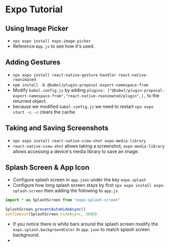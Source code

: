 # Expo Tutorial

## Using Image Picker

- `npx expo install expo-image-picker`
- Reference `App.js` to see how it's used.

## Adding Gestures

- `npx expo install react-native-gesture-handler react-native-reanimated`
- `npm install -D @babel/plugin-proposal-export-namespace-from`
- Modify `babel.config.js` by adding `plugins: ["@babel/plugin-proposal-export-namespace-from","react-native-reanimated/plugin",],` to the returned object.
- because we modified `babel.config.js` we need to restart `npx expo start -c`. `-c` clears the cache.

## Taking and Saving Screenshots

- `npx expo install react-native-view-shot expo-media-library`
- `react-native-view-shot` allows taking a screenshot, `expo-media-library` allows accessing a device's media library to save an image.

## Splash Screen & App Icon

- Configure splash screen in `app.json` under the key `expo.splash`
- Configure how long splash screen stays by first `npx expo install expo-splash-screen` then adding the following to `app.js`

```js
import * as SplashScreen from "expo-splash-screen"

SplashScreen.preventAutoHideAsync()
setTimeout(SplashScreen.hideAsync, 5000)
```

- If you notice there is white bars around the splash screen modify the `expo.splash.backgroundColor` in `app.json` to match splash screen background.
-
